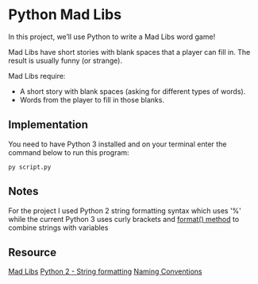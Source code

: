 # Python Mad Libs

In this project, we’ll use Python to write a Mad Libs word game!

Mad Libs have short stories with blank spaces that a player can fill in. The result is usually funny (or strange).

Mad Libs require:

- A short story with blank spaces (asking for different types of words).
- Words from the player to fill in those blanks.

## Implementation

You need to have Python 3 installed and on your terminal enter the command below to run this program:

```shell
py script.py
```

## Notes

For the project I used Python 2 string formatting syntax which uses '%' while the current Python 3 uses curly brackets and [format() method](https://www.w3schools.com/python/ref_string_format.asp) to combine strings with variables

## Resource

[Mad Libs](https://en.wikipedia.org/wiki/Mad_Libs)
[Python 2 - String formatting](https://www.learnpython.org/en/String_Formatting)
[Naming Conventions](https://peps.python.org/pep-0008/#prescriptive-naming-conventions)
